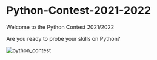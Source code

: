 # Python-Contest-2021-2022
Welcome to the Python Contest 2021/2022

Are you ready to probe your skills on Python? 

![python_contest](https://i.ibb.co/F4t3pXM/Python-Example-Logo-e1555498232969.jpg)
